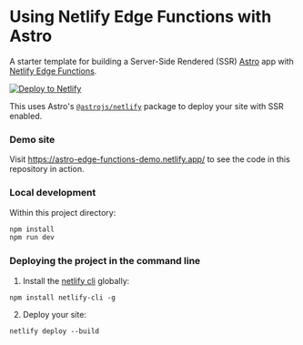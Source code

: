# Using Netlify Edge Functions with Astro

A starter template for building a Server-Side Rendered (SSR) [Astro](https://astro.build/) app with [Netlify Edge Functions](https://docs.netlify.com/netlify-labs/experimental-features/edge-functions/).

[![Deploy to Netlify](https://www.netlify.com/img/deploy/button.svg)](https://app.netlify.com/start/deploy?repository=https://github.com/sarahetter/astro-netlify-edge-starter)

This uses Astro's [`@astrojs/netlify`](https://github.com/withastro/astro/tree/main/packages/integrations/netlify) package to deploy your site with SSR enabled.

### Demo site

Visit https://astro-edge-functions-demo.netlify.app/ to see the code in this repository in action.

### Local development

Within this project directory:

```bash
npm install
npm run dev
```

### Deploying the project in the command line

1. Install the [netlify cli](https://docs.netlify.com/cli/get-started/) globally:
```
npm install netlify-cli -g
```
2. Deploy your site:
```
netlify deploy --build
```
